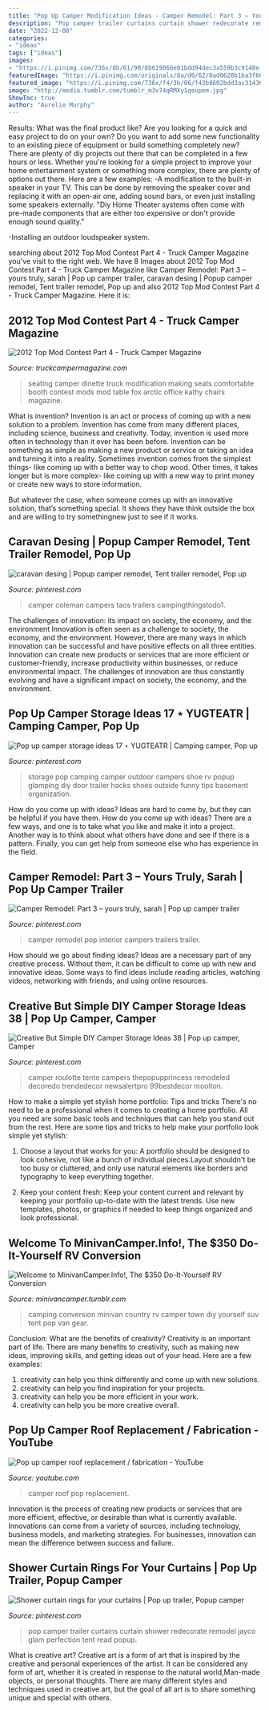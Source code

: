 ```yaml
---
title: "Pop Up Camper Modification Ideas - Camper Remodel: Part 3 – Yours Truly, Sarah"
description: "Pop camper trailer curtains curtain shower redecorate remodel jayco glam perfection tent read popup"
date: "2022-12-08"
categories:
- "ideas"
tags: ["ideas"]
images:
- "https://i.pinimg.com/736x/8b/61/90/8b619066e01bdd94dec3a559b3c9148e--shower-curtain-rings-shower-curtains.jpg"
featuredImage: "https://i.pinimg.com/originals/8a/d0/62/8ad0628b1ba3f6601a672a303042043f.jpg"
featured_image: "https://i.pinimg.com/736x/f4/3b/86/f43b8602bdd3ac31436bb7cc3513aa35.jpg"
image: "http://media.tumblr.com/tumblr_m3v74qRMXy1qeupem.jpg"
ShowToc: true
author: "Aurelie Murphy"
---
```



Results: What was the final product like?
Are you looking for a quick and easy project to do on your own? Do you want to add some new functionality to an existing piece of equipment or build something completely new? There are plenty of diy projects out there that can be completed in a few hours or less. Whether you're looking for a simple project to improve your home entertainment system or something more complex, there are plenty of options out there. Here are a few examples: 
-A modification to the built-in speaker in your TV. This can be done by removing the speaker cover and replacing it with an open-air one, adding sound bars, or even just installing some speakers externally.
"Diy Home Theater systems often come with pre-made components that are either too expensive or don't provide enough sound quality."

-Installing an outdoor loudspeaker system.

	

		
searching about 2012 Top Mod Contest Part 4 - Truck Camper Magazine you've visit to the right web. We have 8 Images about 2012 Top Mod Contest Part 4 - Truck Camper Magazine like Camper Remodel: Part 3 – yours truly, sarah | Pop up camper trailer, caravan desing | Popup camper remodel, Tent trailer remodel, Pop up and also 2012 Top Mod Contest Part 4 - Truck Camper Magazine. Here it is:
		
    
## 2012 Top Mod Contest Part 4 - Truck Camper Magazine

<img loading=lazy src="http://www.truckcampermagazine.com/wp-content/uploads/stories/Mod_Contest/modification-dinette-seats-1.jpg" onerror="this.onerror=null;this.src='https://tse4.mm.bing.net/th?id=OIP.plFFYQm55NsI53h-GMZwJgHaFj&amp;pid=15.1';" alt="2012 Top Mod Contest Part 4 - Truck Camper Magazine">

_Source: truckcampermagazine.com_

>seating camper dinette truck modification making seats comfortable booth contest mods mod table fox arctic office kathy chairs magazine. 

	

What is invention?
Invention is an act or process of coming up with a new solution to a problem. Invention has come from many different places, including science, business and creativity. Today, invention is used more often in technology than it ever has been before. 
Invention can be something as simple as making a new product or service or taking an idea and turning it into a reality. Sometimes invention comes from the simplest things- like coming up with a better way to chop wood. Other times, it takes longer but is more complex- like coming up with a new way to print money or create new ways to store information. 

But whatever the case, when someone comes up with an innovative solution, that’s something special. It shows they have think outside the box and are willing to try somethingnew just to see if it works.

    
## Caravan Desing | Popup Camper Remodel, Tent Trailer Remodel, Pop Up

<img loading=lazy src="https://i.pinimg.com/originals/8a/d0/62/8ad0628b1ba3f6601a672a303042043f.jpg" onerror="this.onerror=null;this.src='https://tse3.mm.bing.net/th?id=OIP.hRnBcTu0F4WK9oryqKbM3QHaLH&amp;pid=15.1';" alt="caravan desing | Popup camper remodel, Tent trailer remodel, Pop up">

_Source: pinterest.com_

>camper coleman campers taos trailers campingthingstodo1. 

	

The challenges of innovation: its impact on society, the economy, and the environment
Innovation is often seen as a challenge to society, the economy, and the environment. However, there are many ways in which innovation can be successful and have positive effects on all three entities. Innovation can create new products or services that are more efficient or customer-friendly, increase productivity within businesses, or reduce environmental impact. The challenges of innovation are thus constantly evolving and have a significant impact on society, the economy, and the environment.

    
## Pop Up Camper Storage Ideas 17 ⋆ YUGTEATR | Camping Camper, Pop Up

<img loading=lazy src="https://i.pinimg.com/originals/8f/92/7e/8f927e1564a0115e872969fd59026c32.jpg" onerror="this.onerror=null;this.src='https://tse4.mm.bing.net/th?id=OIP.-codl06MpdrwAPYCUS3Y8AHaLQ&amp;pid=15.1';" alt="Pop up camper storage ideas 17 ⋆ YUGTEATR | Camping camper, Pop up">

_Source: pinterest.com_

>storage pop camping camper outdoor campers shoe rv popup glamping diy door trailer hacks shoes outside funny tips basement organization. 

	

How do you come up with ideas?
Ideas are hard to come by, but they can be helpful if you have them. How do you come up with ideas? There are a few ways, and one is to take what you like and make it into a project. Another way is to think about what others have done and see if there is a pattern. Finally, you can get help from someone else who has experience in the field.

    
## Camper Remodel: Part 3 – Yours Truly, Sarah | Pop Up Camper Trailer

<img loading=lazy src="https://i.pinimg.com/originals/eb/a1/36/eba13605efa3c8bc73a265163c86b4c8.jpg" onerror="this.onerror=null;this.src='https://tse4.mm.bing.net/th?id=OIP.6I10_nS-m0k7F2--B39xwQHaLQ&amp;pid=15.1';" alt="Camper Remodel: Part 3 – yours truly, sarah | Pop up camper trailer">

_Source: pinterest.com_

>camper remodel pop interior campers trailers trailer. 

	

How should we go about finding ideas?
Ideas are a necessary part of any creative process. Without them, it can be difficult to come up with new and innovative ideas. Some ways to find ideas include reading articles, watching videos, networking with friends, and using online resources.

    
## Creative But Simple DIY Camper Storage Ideas 38 | Pop Up Camper, Camper

<img loading=lazy src="https://i.pinimg.com/736x/f4/3b/86/f43b8602bdd3ac31436bb7cc3513aa35.jpg" onerror="this.onerror=null;this.src='https://tse2.mm.bing.net/th?id=OIP.Z-dej8c0aldgZKX5SeE7uQHaHQ&amp;pid=15.1';" alt="Creative But Simple DIY Camper Storage Ideas 38 | Pop up camper, Camper">

_Source: pinterest.com_

>camper roulotte tente campers thepopupprincess remodeled decoredo trendedecor newsalertpro 99bestdecor moolton. 

	

How to make a simple yet stylish home portfolio: Tips and tricks
There's no need to be a professional when it comes to creating a home portfolio. All you need are some basic tools and techniques that can help you stand out from the rest. Here are some tips and tricks to help make your portfolio look simple yet stylish:
1. Choose a layout that works for you: A portfolio should be designed to look cohesive, not like a bunch of individual pieces.Layout shouldn't be too busy or cluttered, and only use natural elements like borders and typography to keep everything together.

2. Keep your content fresh: Keep your content current and relevant by keeping your portfolio up-to-date with the latest trends. Use new templates, photos, or graphics if needed to keep things organized and look professional.


    
## Welcome To MinivanCamper.Info!, The $350 Do-It-Yourself RV Conversion

<img loading=lazy src="http://media.tumblr.com/tumblr_m3v74qRMXy1qeupem.jpg" onerror="this.onerror=null;this.src='https://tse3.mm.bing.net/th?id=OIP.hzKuT0Yzg_Xwtoy0xdINRQHaEa&amp;pid=15.1';" alt="Welcome to MinivanCamper.Info!, The $350 Do-It-Yourself RV Conversion">

_Source: minivancamper.tumblr.com_

>camping conversion minivan country rv camper town diy yourself suv tent pop van gear. 

	

Conclusion: What are the benefits of creativity?
Creativity is an important part of life. There are many benefits to creativity, such as making new ideas, improving skills, and getting ideas out of your head. Here are a few examples: 
1. creativity can help you think differently and come up with new solutions.
2. creativity can help you find inspiration for your projects.
3. creativity can help you be more efficient in your work.
4. creativity can help you be more creative overall.

    
## Pop Up Camper Roof Replacement / Fabrication - YouTube

<img loading=lazy src="https://i.ytimg.com/vi/VXa4eIN0zBs/maxresdefault.jpg" onerror="this.onerror=null;this.src='https://tse3.mm.bing.net/th?id=OIP.J-BNhf9HdswtaCf0ArPKSAHaEK&amp;pid=15.1';" alt="Pop up camper roof replacement / fabrication - YouTube">

_Source: youtube.com_

>camper roof pop replacement. 

	

Innovation is the process of creating new products or services that are more efficient, effective, or desirable than what is currently available. Innovations can come from a variety of sources, including technology, business models, and marketing strategies. For businesses, innovation can mean the difference between success and failure.

    
## Shower Curtain Rings For Your Curtains | Pop Up Trailer, Popup Camper

<img loading=lazy src="https://i.pinimg.com/736x/8b/61/90/8b619066e01bdd94dec3a559b3c9148e--shower-curtain-rings-shower-curtains.jpg" onerror="this.onerror=null;this.src='https://tse1.mm.bing.net/th?id=OIP.YAodJb0POaIE7V_ubNyHBwHaJ4&amp;pid=15.1';" alt="Shower curtain rings for your curtains | Pop up trailer, Popup camper">

_Source: pinterest.com_

>pop camper trailer curtains curtain shower redecorate remodel jayco glam perfection tent read popup. 

	

What is creative art?
Creative art is a form of art that is inspired by the creative and personal experiences of the artist. It can be considered any form of art, whether it is created in response to the natural world,Man-made objects, or personal thoughts. There are many different styles and techniques used in creative art, but the goal of all art is to share something unique and special with others.

